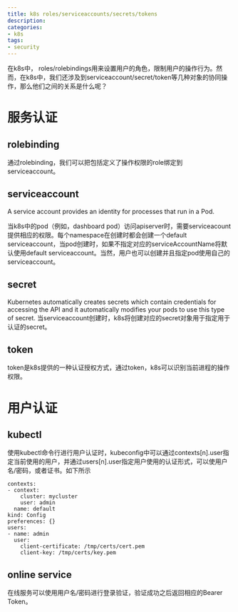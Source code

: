 ```yaml
---
title: k8s roles/serviceaccounts/secrets/tokens
description: 
categories:
- k8s
tags:
- security
---
```


在k8s中， roles/rolebindings用来设置用户的角色，限制用户的操作行为。然而，在k8s中，我们还涉及到serviceaccount/secret/token等几种对象的协同操作，那么他们之间的关系是什么呢？

# 服务认证

## rolebinding
通过rolebinding，我们可以把包括定义了操作权限的role绑定到serviceaccount。

## serviceaccount
A service account provides an identity for processes that run in a Pod.

当k8s中的pod（例如，dashboard pod）访问apiserver时，需要serviceacount提供相应的权限。每个namespace在创建时都会创建一个default serviceaccount，当pod创建时，如果不指定对应的serviceAccountName将默认使用default serviceaccount。当然，用户也可以创建并且指定pod使用自己的serviceaccount。

## secret

Kubernetes automatically creates secrets which contain credentials for accessing the API and it automatically modifies your pods to use this type of secret. 当serviceaccount创建时，k8s将创建对应的secret对象用于指定用于认证的secret。

## token

token是k8s提供的一种认证授权方式，通过token，k8s可以识别当前进程的操作权限。

# 用户认证

## kubectl
使用kubectl命令行进行用户认证时，kubeconfig中可以通过contexts[n].user指定当前使用的用户，并通过users[n].user指定用户使用的认证形式，可以使用户名/密码，或者证书。如下所示

	contexts:
	- context:
	    cluster: mycluster
	    user: admin
	  name: default
	kind: Config
	preferences: {}
	users:
	- name: admin
	  user:
	    client-certificate: /tmp/certs/cert.pem
	    client-key: /tmp/certs/key.pem

## online service
在线服务可以使用用户名/密码进行登录验证，验证成功之后返回相应的Bearer Token。
